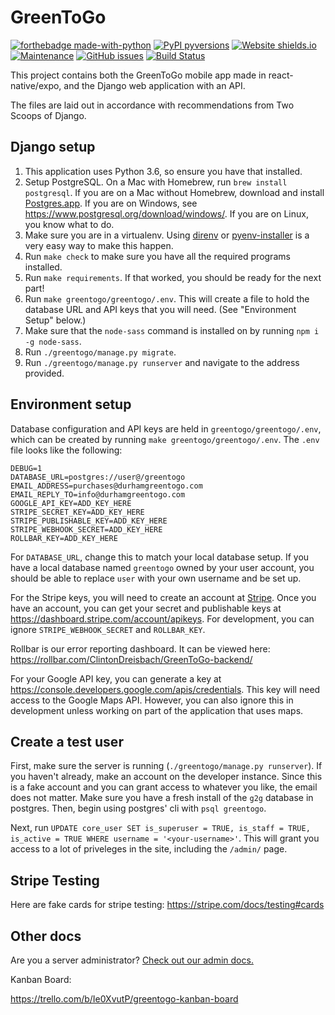 # GreenToGo

[![forthebadge made-with-python](http://ForTheBadge.com/images/badges/made-with-python.svg)](https://www.python.org/)
[![PyPI pyversions](https://img.shields.io/pypi/pyversions/ansicolortags.svg)](https://pypi.python.org/pypi/ansicolortags/)
[![Website shields.io](https://img.shields.io/website-up-down-green-red/http/shields.io.svg)](https://app.durhamgreentogo.com/)
[![Maintenance](https://img.shields.io/badge/Maintained%3F-yes-green.svg)](https://github.com/greentogo/greentogo/graphs/commit-activity)
[![GitHub issues](https://img.shields.io/github/issues/greentogo/greentogo.svg)](https://github.com/greentogo/greentogo/issues)
[![Build Status](https://travis-ci.org/greentogo/greentogo.svg?branch=master)](https://travis-ci.org/greentogo/greentogo)


This project contains both the GreenToGo mobile app made in react-native/expo, and the Django web application with an API.

The files are laid out in accordance with recommendations from Two Scoops of Django.

## Django setup

1. This application uses Python 3.6, so ensure you have that installed.
1. Setup PostgreSQL. On a Mac with Homebrew, run `brew install postgresql`. If you are on a Mac without Homebrew, download and install [Postgres.app](https://postgresapp.com/). If you are on Windows, see https://www.postgresql.org/download/windows/. If you are on Linux, you know what to do.
1. Make sure you are in a virtualenv. Using [direnv](https://direnv.net/) or [pyenv-installer](https://github.com/pyenv/pyenv-installer) is a very easy way to make this happen.
1. Run `make check` to make sure you have all the required programs installed.
1. Run `make requirements`. If that worked, you should be ready for the next part!
1. Run `make greentogo/greentogo/.env`. This will create a file to hold the database URL and API keys that you will need. (See "Environment Setup" below.)
1. Make sure that the `node-sass` command is installed on by running `npm i -g node-sass`.
1. Run `./greentogo/manage.py migrate`.
1. Run `./greentogo/manage.py runserver` and navigate to the address provided. 

## Environment setup

Database configuration and API keys are held in `greentogo/greentogo/.env`, which can be created by running `make greentogo/greentogo/.env`. The `.env` file looks like the following:

```
DEBUG=1
DATABASE_URL=postgres://user@/greentogo
EMAIL_ADDRESS=purchases@durhamgreentogo.com
EMAIL_REPLY_TO=info@durhamgreentogo.com
GOOGLE_API_KEY=ADD_KEY_HERE
STRIPE_SECRET_KEY=ADD_KEY_HERE
STRIPE_PUBLISHABLE_KEY=ADD_KEY_HERE
STRIPE_WEBHOOK_SECRET=ADD_KEY_HERE
ROLLBAR_KEY=ADD_KEY_HERE
```

For `DATABASE_URL`, change this to match your local database setup. If you have a local database named `greentogo` owned by your user account, you should be able to replace `user` with your own username and be set up.

For the Stripe keys, you will need to create an account at [Stripe](https://stripe.com/). Once you have an account, you can get your secret and publishable keys at <https://dashboard.stripe.com/account/apikeys>. For development, you can ignore `STRIPE_WEBHOOK_SECRET` and `ROLLBAR_KEY`.

Rollbar is our error reporting dashboard. It can be viewed here:
https://rollbar.com/ClintonDreisbach/GreenToGo-backend/

For your Google API key, you can generate a key at <https://console.developers.google.com/apis/credentials>. This key will need access to the Google Maps API. However, you can also ignore this in development unless working on part of the application that uses maps.


## Create a test user

First, make sure the server is running (`./greentogo/manage.py runserver`). If you haven't already, make an account on the developer instance. Since this is a fake account and you can grant access to whatever you like, the email does not matter. Make sure you have a fresh install of the `g2g` database in postgres. Then, begin using postgres' cli with `psql greentogo`.

Next, run `UPDATE core_user SET is_superuser = TRUE, is_staff = TRUE, is_active = TRUE WHERE username = '<your-username>'`. This will grant you access to a lot of priveleges in the site, including the `/admin/` page. 

## Stripe Testing

Here are fake cards for stripe testing:
https://stripe.com/docs/testing#cards

## Other docs

Are you a server administrator? [Check out our admin docs.](./docs/server-admin.md)

Kanban Board:

https://trello.com/b/Ie0XvutP/greentogo-kanban-board
